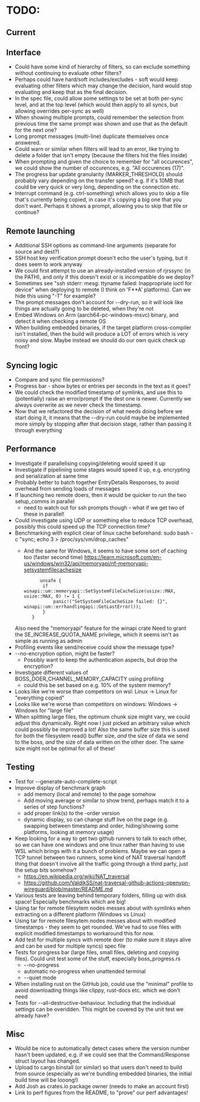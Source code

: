 TODO:
=====

Current
-------



Interface
----------

* Could have some kind of hierarchy of filters, so can exclude something without continuing to evaluate other filters?
* Perhaps could have hard/soft includes/excludes - soft would keep evaluating other filters which may change the decision, hard would stop evaluating and keep that as the final decision.
* In the spec file, could allow some settings to be set at both per-sync level, and at the top level (which would then apply to all syncs, but allowing overrides per-sync as well)
* When showing multiple prompts, could remember the selection from previous time the same prompt was shown and use that as the default for the next one?
* Long prompt messages (multi-line) duplicate themselves once answered.
* Could warn or similar when filters will lead to an error, like trying to delete a folder that isn't empty (because the filters hid the files inside)
* When prompting and given the choice to remember for "all occurences", we could show the number of occurences, e.g. "All occurences (17)".
* The progress bar update granularity (MARKER_THRESHOLD) should probably vary depending on the transfer speed? e.g. if it's 10MB that could be very quick or very long, depending on the connection etc.
* Interrupt command (e.g. ctrl-something) which allows you to skip a file that's currently being copied, in case it's copying a big one that you don't want. Perhaps it shows a prompt, allowing you to skip that file or continue?

Remote launching
----------------

* Additional SSH options as command-line arguments (separate for source and dest?)
* SSH host key verification prompt doesn't echo the user's typing, but it does seem to work anyway
* We could first attempt to use an already-installed version of rjrssync (in the PATH), and only if this doesn't exist or is incompatible do we deploy?
* Sometimes see "ssh stderr: mesg: ttyname failed: Inappropriate ioctl for device" when deploying to remote (I think on 'F**A' platforms). Can we hide this using "-T" for example?
* The prompt messages don't account for --dry-run, so it will look like things are actually going to be deleted, when they're not
* Embed Windows on Arm (aarch64-pc-windows-msvc) binary, and detect it when checking a remote OS
* When building embedded binaries, if the target platform cross-compiler isn't installed, then the build will produce a LOT of errors which is very noisy and slow. Maybe instead we should do our own quick check up front?

Syncing logic
-------------

* Compare and sync file permissions?
* Progress bar - show bytes or entries per seconds in the text as it goes?
* We could check the modified timestamp of symlinks, and use this to (potentially) raise an error/prompt if the dest one is newer. Currently we always overwrite as we never check the timestamp.
* Now that we refactored the decision of what needs doing before we start doing it, it means that the --dry-run could maybe be implemented more simply by stopping after that decision stage, rather than passing it through everything

Performance
------------

* Investigate if parallelising copying/deleting would speed it up
* Investigate if pipelining some stages would speed it up, e.g. encrypting and serialization at same time
* Probably better to batch together EntryDetails Responses, to avoid overhead from sending loads of messages
* If launching two remote doers, then it would be quicker to run the two setup_comms in parallel
   - need to watch out for ssh prompts though - what if we get two of these in parallel!
* Could investigate using UDP or something else to reduce TCP overhead, possibly this could speed up the TCP connection time?
* Benchmarking with explicit clear of linux cache beforehand: sudo bash -c "sync; echo 3 > /proc/sys/vm/drop_caches"
   - And the same for Windows, it seems to have some sort of caching too (faster second time) https://learn.microsoft.com/en-us/windows/win32/api/memoryapi/nf-memoryapi-setsystemfilecachesize

               unsafe {
                if winapi::um::memoryapi::SetSystemFileCacheSize(usize::MAX, usize::MAX, 0) != 1 {
                    panic!("SetSystemFileCacheSize failed: {}", winapi::um::errhandlingapi::GetLastError());
                }
            }
   Also need the "memoryapi" feature for the winapi crate
   Need to grant the SE_INCREASE_QUOTA_NAME privilege, which it seems isn't as simple as running as admin
* Profiling events like send/receive could show the message type?
* --no-encryption option, might be faster?
   - Possibly want to keep the authentication aspects, but drop the encryption?
* Investigate different values of BOSS_DOER_CHANNEL_MEMORY_CAPACITY using profiling
   - could this be set based on e.g. 10% of the system memory?
* Looks like we're worse than competitors on wsl: Linux -> Linux for "everything copied"
* Looks like we're worse than competitors on windows: Windows -> Windows for "large file"
* When splitting large files, the optimum chunk size might vary, we could adjust this dynamically. Right now I just picked an arbitrary value which could possibly be improved a lot! Also the same buffer size this is used for both the filesystem read() buffer size, _and_ the size of data we send to the boss, _and_ the size of data written on the other doer. The same size might not be optimal for all of these!

Testing
-------

* Test for --generate-auto-complete-script
* Improve display of benchmark graph
   - add memory (local and remote) to the page somehow
   - Add moving average or similar to show trend, perhaps match it to a series of step functions?
   - add proper link(s) to the -order version
   - dynamic display, so can change stuff live on the page (e.g. swapping between timestamp and order, hiding/showing some platforms, looking at memory usage)
* Keep looking for a way to get two github runners to talk to each other, so we can have one windows and one linux rather than having to use WSL which brings with it a bunch of problems. Maybe we can open a TCP tunnel between two runners, some kind of NAT traversal handoff thing that doesn't involve all the traffic going through a third party, just the setup bits somehow?
   - https://en.wikipedia.org/wiki/NAT_traversal
   - https://github.com/ValdikSS/nat-traversal-github-actions-openvpn-wireguard/blob/master/README.md
* Various tests are leaving behind temporary folders, filling up with disk space! Especially benchmarks which are big!
* Using tar for remote filesytem nodes messes about with symlinks when extracting on a different platform (Windows vs Linux)
* Using tar for remote filesytem nodes messes about with modified timestamps - they seem to get rounded. We've had to use files with explicit modified timestamps to workaround this for now.
* Add test for multiple syncs with remote doer (to make sure it stays alive and can be used for multiple syncs) spec file
* Tests for progress bar (large files, small files, deleting and copying files). Could unit test some of the stuff, especially boss_progress.rs
   * --no-progress
   * automatic no-progress when unattended terminal
   * --quiet mode
* When installing rust on the GitHub job, could use the "minimal" profile to avoid downloading things like clippy, rust-docs etc. which we don't need
* Tests for --all-destructive-behaviour. Including that the individual settings can be overidden. This might be covered by the unit test we already have?

Misc
-----

* Would be nice to automatically detect cases where the version number hasn't been updated, e.g. if we could see that the Command/Response struct layout has changed.
* Upload to cargo binstall (or similar) so that users don't need to build from source (especially as we're bundling embedded binaries, the initial build time will be looong!)
* Add Josh as crates.io package owner (needs to make an account first)
* Link to perf figures from the README, to "prove" our perf advantages!
